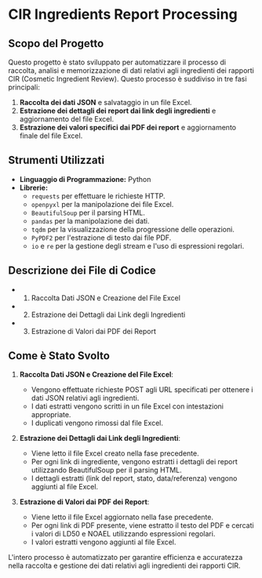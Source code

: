 # CIR Ingredients Report Processing

## Scopo del Progetto

Questo progetto è stato sviluppato per automatizzare il processo di raccolta, analisi e memorizzazione di dati relativi agli ingredienti dei rapporti CIR (Cosmetic Ingredient Review).
Questo processo è suddiviso in tre fasi principali:
1. **Raccolta dei dati JSON** e salvataggio in un file Excel.
2. **Estrazione dei dettagli dei report dai link degli ingredienti** e aggiornamento del file Excel.
3. **Estrazione dei valori specifici dai PDF dei report** e aggiornamento finale del file Excel.

## Strumenti Utilizzati

- **Linguaggio di Programmazione:** Python
- **Librerie:** 
  - `requests` per effettuare le richieste HTTP.
  - `openpyxl` per la manipolazione dei file Excel.
  - `BeautifulSoup` per il parsing HTML.
  - `pandas` per la manipolazione dei dati.
  - `tqdm` per la visualizzazione della progressione delle operazioni.
  - `PyPDF2` per l'estrazione di testo dai file PDF.
  - `io` e `re` per la gestione degli stream e l'uso di espressioni regolari.

## Descrizione dei File di Codice

- 1. Raccolta Dati JSON e Creazione del File Excel
- 2. Estrazione dei Dettagli dai Link degli Ingredienti
- 3. Estrazione di Valori dai PDF dei Report

## Come è Stato Svolto

1. **Raccolta Dati JSON e Creazione del File Excel**:
   - Vengono effettuate richieste POST agli URL specificati per ottenere i dati JSON relativi agli ingredienti.
   - I dati estratti vengono scritti in un file Excel con intestazioni appropriate.
   - I duplicati vengono rimossi dal file Excel.

2. **Estrazione dei Dettagli dai Link degli Ingredienti**:
   - Viene letto il file Excel creato nella fase precedente.
   - Per ogni link di ingrediente, vengono estratti i dettagli dei report utilizzando BeautifulSoup per il parsing HTML.
   - I dettagli estratti (link del report, stato, data/referenza) vengono aggiunti al file Excel.

3. **Estrazione di Valori dai PDF dei Report**:
   - Viene letto il file Excel aggiornato nella fase precedente.
   - Per ogni link di PDF presente, viene estratto il testo del PDF e cercati i valori di LD50 e NOAEL utilizzando espressioni regolari.
   - I valori estratti vengono aggiunti al file Excel.

L'intero processo è automatizzato per garantire efficienza e accuratezza nella raccolta e gestione dei dati relativi agli ingredienti dei rapporti CIR.

